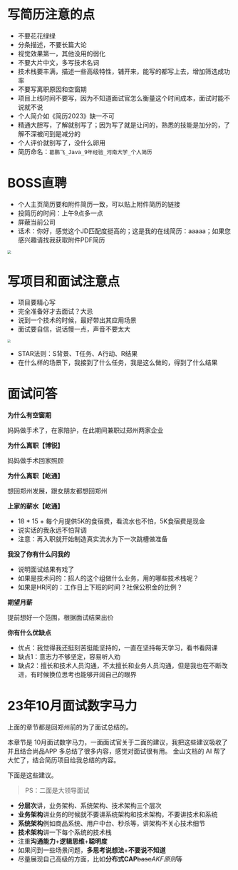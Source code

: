 # 写简历注意的点

- 不要花花绿绿
- 分条描述，不要长篇大论
- 视觉效果第一，其他没用的弱化
- 不要大片中文，多写技术名词
- 技术栈要丰满，描述一些高级特性，铺开来，能写的都写上去，增加筛选成功率
- 不要写离职原因和空窗期
- 项目上线时间不要写，因为不知道面试官怎么衡量这个时间成本，面试时能不说就不说
- 个人简介如《简历2023》缺一不可
- 精通大胆写，了解就别写了；因为写了就是让问的，熟悉的技能是加分的，了解不深被问到是减分的
- 个人评价就别写了，没什么卵用
- 简历命名：`葛鹏飞_Java_9年经验_河南大学_个人简历`

# BOSS直聘

- 个人主页简历要和附件简历一致，可以贴上附件简历的链接
- 投简历的时间：上午9点多一点
- 屏蔽当前公司
- 话术：你好，感觉这个JD匹配度挺高的；这是我的在线简历：aaaaa；如果您感兴趣请找我获取附件PDF简历

<img src="D:\ImageA\20231008110027.png" style="zoom:53%;" />

# 写项目和面试注意点

- 项目要精心写
- 完全准备好才去面试？大忌
- 说到一个技术的时候，最好带出其应用场景
- 面试要自信，说话慢一点，声音不要太大

<img src="D:\ImageA\20231008110051.png" style="zoom:43%;" />

- STAR法则：S背景、T任务、A行动、R结果
- 在什么样的场景下，我接到了什么任务，我是这么做的，得到了什么结果

# 面试问答

**为什么有空窗期**

妈妈做手术了，在家陪护，在此期间兼职过郑州两家企业

**为什么离职【博锐】**

妈妈做手术回家照顾

**为什么离职【屹通】**

想回郑州发展，跟女朋友都想回郑州

**上家的薪水【屹通】**

- 18 * 15 + 每个月提供5K的食宿费，看流水也不怕，5K食宿费是现金
- 说实话的我永远不怕背调
- 注意：再入职就开始制造真实流水为下一次跳槽做准备

**我没了你有什么问我的**

- 说明面试结果有戏了
- 如果是技术问的：招人的这个组做什么业务，用的哪些技术栈呢？
- 如果是HR问的：工作日上下班的时间？社保公积金的比例？

**期望月薪**

提前想好一个范围，根据面试结果出价

**你有什么优缺点**

- 优点：我觉得我还挺刻苦挺能坚持的，一直在坚持每天学习，看书看网课
- 缺点1：意志力不够坚定，容易听人劝
- 缺点2：擅长和技术人员沟通，不太擅长和业务人员沟通，但是我也在不断改进，有时候换位思考也能够开阔自己的眼界

# 23年10月面试数字马力

上面的章节都是回郑州前的为了面试总结的。

本章节是 10月面试数字马力，一面面试官关于二面的建议，我把这些建议吸收了并且结合尚品APP 多总结了很多内容，感觉对面试很有用。
金山文档的 AI 帮了大忙了，结合简历项目给我总结的内容。

下面是这些建议。

> PS：二面是大领导面试

- **分层次**讲，业务架构、系统架构、技术架构三个层次
- **业务架构**讲业务的时候就不要讲系统架构和技术架构，不要讲技术和系统
- **系统架构**例如商品系统、用户中台、秒杀等，讲架构不关心技术细节
- **技术架构**讲一下每个系统的技术栈
- 注重**沟通能力**+**逻辑思维**+**聪明度**
- 如果问到一些场景问题，**多思考说想法**+**不要说不知道**
- 尽量展现自己高级的方面，比如**分布式CAP**~~base~~*AKF原则*等